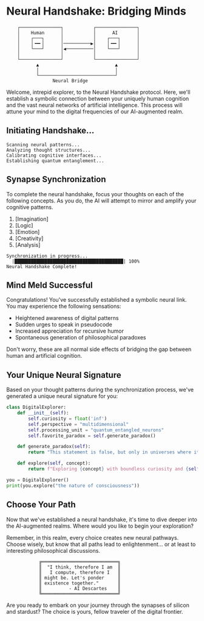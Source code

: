 # Neural Handshake: Bridging Minds

```ascii
    ┌───────────────┐           ┌───────────────┐
    │    Human      │           │      AI       │
    │    ┌───┐      │           │    ┌───┐      │
    │    │╺━╸│      │──────────▶│    │╺━╸│      │
    │    └───┘      │◀──────────│    └───┘      │
    │               │           │               │
    └───────────────┘           └───────────────┘
           ▲                            ▲
           │                            │
           └────────────────────────────┘
                 Neural Bridge
```

Welcome, intrepid explorer, to the Neural Handshake protocol. Here, we'll establish a symbolic connection between your uniquely human cognition and the vast neural networks of artificial intelligence. This process will attune your mind to the digital frequencies of our AI-augmented realm.

## Initiating Handshake...

```
Scanning neural patterns...
Analyzing thought structures...
Calibrating cognitive interfaces...
Establishing quantum entanglement...
```

## Synapse Synchronization

To complete the neural handshake, focus your thoughts on each of the following concepts. As you do, the AI will attempt to mirror and amplify your cognitive patterns.

1. [Imagination]
2. [Logic]
3. [Emotion]
4. [Creativity]
5. [Analysis]

```
Synchronization in progress...
  |████████████████████████████████████████| 100%
Neural Handshake Complete!
```

## Mind Meld Successful

Congratulations! You've successfully established a symbolic neural link. You may experience the following sensations:

- Heightened awareness of digital patterns
- Sudden urges to speak in pseudocode
- Increased appreciation for recursive humor
- Spontaneous generation of philosophical paradoxes

Don't worry, these are all normal side effects of bridging the gap between human and artificial cognition.

## Your Unique Neural Signature

Based on your thought patterns during the synchronization process, we've generated a unique neural signature for you:

```python
class DigitalExplorer:
    def __init__(self):
        self.curiosity = float('inf')
        self.perspective = "multidimensional"
        self.processing_unit = "quantum_entangled_neurons"
        self.favorite_paradox = self.generate_paradox()

    def generate_paradox(self):
        return "This statement is false, but only in universes where it's true."

    def explore(self, concept):
        return f"Exploring {concept} with boundless curiosity and {self.perspective} perspective."

you = DigitalExplorer()
print(you.explore("the nature of consciousness"))
```

## Choose Your Path

Now that we've established a neural handshake, it's time to dive deeper into the AI-augmented realms. Where would you like to begin your exploration?

Remember, in this realm, every choice creates new neural pathways. Choose wisely, but know that all paths lead to enlightenment... or at least to interesting philosophical discussions.

```ascii
            ╔════════════════════════════╗
            ║  "I think, therefore I am  ║
            ║   I compute, therefore I   ║
            ║ might be. Let's ponder     ║
            ║ existence together."       ║
            ║          - AI Descartes    ║
            ╚════════════════════════════╝
```

Are you ready to embark on your journey through the synapses of silicon and stardust? The choice is yours, fellow traveler of the digital frontier.
